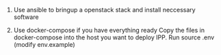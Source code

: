 1. Use ansible to bringup a openstack stack and install neccessary software

2. Use docker-compose if you have everything ready
Copy the files in docker-compose into the host you want to deploy IPP. 
Run source .env (modify env.example)

